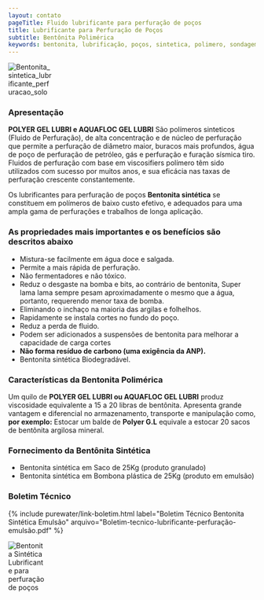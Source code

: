 ```yaml
---
layout: contato
pageTitle: Fluido lubrificante para perfuração de poços
title: Lubrificante para Perfuração de Poços
subtitle: Bentônita Polimérica
keywords: bentonita, lubrificação, poços, sintetica, polimero, sondagem, profundo, perfuração
---
```

<img class="img-responsive pull-right" style="max-width: 90;" src="../../website/images/Bentonita_lubrificante_perfuração_solo.jpg" alt="Bentonita_sintetica_lubrificante_perfuracao_solo">

### Apresentação

**POLYER GEL LUBRI e AQUAFLOC GEL LUBRI** São polímeros sinteticos (Fluido de Perfuração), de alta concentração e de núcleo de perfuração que permite a perfuração de diâmetro maior, buracos mais profundos, água de poço de perfuração de petróleo, gás e perfuração e furação sísmica tiro. Fluidos de perfuração com base em viscosifiers polímero têm sido utilizados com sucesso por muitos anos, e sua eficácia nas taxas de perfuração crescente constantemente.

Os lubrificantes para perfuração de poços **Bentonita sintética** se constituem em polímeros de baixo custo efetivo, e adequados para uma ampla gama de perfurações e trabalhos de longa aplicação.

### As propriedades mais importantes e os benefícios são descritos abaixo

- Mistura-se facilmente em água doce e salgada.
- Permite a mais rápida de perfuração.
- Não fermentadores e não tóxico.
- Reduz o desgaste na bomba e bits, ao contrário de bentonita, Super   lama lama sempre pesam aproximadamente o mesmo que a água, portanto, requerendo menor taxa de bomba.
- Eliminando o inchaço na maioria das argilas e folhelhos.
- Rapidamente se instala cortes no fundo do poço.
- Reduz a perda de fluido.
- Podem ser adicionados a suspensões de bentonita para melhorar a capacidade de carga cortes
- **Não forma resíduo de carbono (uma exigência da ANP).**
- Bentonita sintética Biodegradável.


### Características da Bentonita Polimérica

Um quilo de **POLYER GEL LUBRI ou AQUAFLOC GEL LUBRI** produz viscosidade equivalente a 15 a 20 libras de bentônita.
Apresenta grande vantagem e diferencial no armazenamento, transporte e manipulação como, **por exemplo:** Estocar um balde de **Polyer G.L** equivale a estocar 20 sacos de bentônita argilosa mineral.

### Fornecimento da Bentônita Sintética

- Bentonita sintética em Saco de 25Kg (produto granulado)
- Bentonita sintética em Bombona plástica de 25Kg (produto em emulsão)

### Boletim Técnico

{% include purewater/link-boletim.html 
   label="Boletim Técnico Bentonita Sintética Emulsão" 
   arquivo="Boletim-tecnico-lubrificante-perfuração-emulsão.pdf" %}
   
<img class="img-responsive pull-right" style="max-width: 75;" src="../../website/images/Bentonita polimerica perfuração de poços.jpg" alt="Bentonita Sintética Lubrificante para perfuração de poços">

